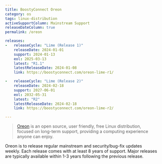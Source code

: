 ```yaml
---
title: BoostyConnect Oreon
category: os
tags: linux-distribution
activeSupportColumn: Mainstream Support
releaseDateColumn: true
permalink: /oreon

releases:
-   releaseCycle: "Lime (Release 1)"
    releaseDate: 2024-01-01
    support: 2024-01-13
    eol: 2025-03-13
    latest: "R1.1"
    latestReleaseDate: 2024-01-08
    link: https://boostyconnect.com/oreon-lime-r1/

-   releaseCycle: "Lime (Release 2)"
    releaseDate: 2024-02-18
    support: 2027-06-01
    eol: 2032-05-31
    latest: "R2"
    latestReleaseDate: 2024-02-18
    link: https://boostyconnect.com/oreon-lime-r2/

---
```


> [Oreon](https://oreonproject.org/) is an open source, user friendly,
> free Linux distribution, focused on long-term support, providing a computing
> experience anyone can enjoy.

Oreon is to release regular mainstream and security/bug-fix updates weekly. Each release
comes with at least 8 years of support. Major releases are typically available within 1-3 years
following the previous release.
